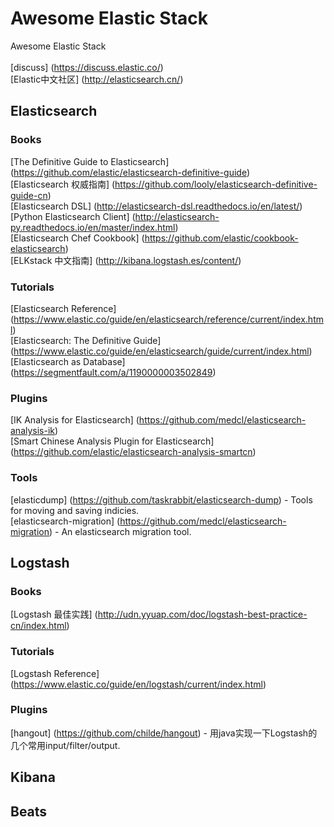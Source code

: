 # Awesome Elastic Stack
Awesome Elastic Stack <br /><br />
[discuss] (https://discuss.elastic.co/) <br />
[Elastic中文社区] (http://elasticsearch.cn/) <br />

## Elasticsearch

### Books
[The Definitive Guide to Elasticsearch] (https://github.com/elastic/elasticsearch-definitive-guide) <br />
[Elasticsearch 权威指南] (https://github.com/looly/elasticsearch-definitive-guide-cn) <br />
[Elasticsearch DSL] (http://elasticsearch-dsl.readthedocs.io/en/latest/) <br />
[Python Elasticsearch Client] (http://elasticsearch-py.readthedocs.io/en/master/index.html) <br />
[Elasticsearch Chef Cookbook] (https://github.com/elastic/cookbook-elasticsearch) <br />
[ELKstack 中文指南] (http://kibana.logstash.es/content/) <br />

### Tutorials
[Elasticsearch Reference] (https://www.elastic.co/guide/en/elasticsearch/reference/current/index.html) <br />
[Elasticsearch: The Definitive Guide] (https://www.elastic.co/guide/en/elasticsearch/guide/current/index.html) <br />
[Elasticsearch as Database] (https://segmentfault.com/a/1190000003502849) <br />

### Plugins
[IK Analysis for Elasticsearch] (https://github.com/medcl/elasticsearch-analysis-ik) <br />
[Smart Chinese Analysis Plugin for Elasticsearch] (https://github.com/elastic/elasticsearch-analysis-smartcn) <br />

### Tools
[elasticdump] (https://github.com/taskrabbit/elasticsearch-dump) - Tools for moving and saving indicies. <br />
[elasticsearch-migration] (https://github.com/medcl/elasticsearch-migration) - An elasticsearch migration tool. <br />

## Logstash

### Books
[Logstash 最佳实践] (http://udn.yyuap.com/doc/logstash-best-practice-cn/index.html) <br />

### Tutorials
[Logstash Reference] (https://www.elastic.co/guide/en/logstash/current/index.html) <br />

### Plugins
[hangout] (https://github.com/childe/hangout) - 用java实现一下Logstash的几个常用input/filter/output. <br />

## Kibana


## Beats
